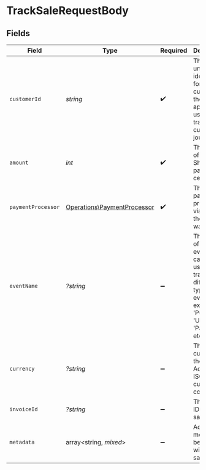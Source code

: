 # TrackSaleRequestBody


## Fields

| Field                                                                                                                           | Type                                                                                                                            | Required                                                                                                                        | Description                                                                                                                     | Example                                                                                                                         |
| ------------------------------------------------------------------------------------------------------------------------------- | ------------------------------------------------------------------------------------------------------------------------------- | ------------------------------------------------------------------------------------------------------------------------------- | ------------------------------------------------------------------------------------------------------------------------------- | ------------------------------------------------------------------------------------------------------------------------------- |
| `customerId`                                                                                                                    | *string*                                                                                                                        | :heavy_check_mark:                                                                                                              | This is the unique identifier for the customer in the client's app. This is used to track the customer's journey.               |                                                                                                                                 |
| `amount`                                                                                                                        | *int*                                                                                                                           | :heavy_check_mark:                                                                                                              | The amount of the sale. Should be passed in cents.                                                                              |                                                                                                                                 |
| `paymentProcessor`                                                                                                              | [Operations\PaymentProcessor](../../Models/Operations/PaymentProcessor.md)                                                      | :heavy_check_mark:                                                                                                              | The payment processor via which the sale was made.                                                                              |                                                                                                                                 |
| `eventName`                                                                                                                     | *?string*                                                                                                                       | :heavy_minus_sign:                                                                                                              | The name of the sale event. It can be used to track different types of event for example 'Purchase', 'Upgrade', 'Payment', etc. | Purchase                                                                                                                        |
| `currency`                                                                                                                      | *?string*                                                                                                                       | :heavy_minus_sign:                                                                                                              | The currency of the sale. Accepts ISO 4217 currency codes.                                                                      |                                                                                                                                 |
| `invoiceId`                                                                                                                     | *?string*                                                                                                                       | :heavy_minus_sign:                                                                                                              | The invoice ID of the sale.                                                                                                     |                                                                                                                                 |
| `metadata`                                                                                                                      | array<string, *mixed*>                                                                                                          | :heavy_minus_sign:                                                                                                              | Additional metadata to be stored with the sale event.                                                                           |                                                                                                                                 |